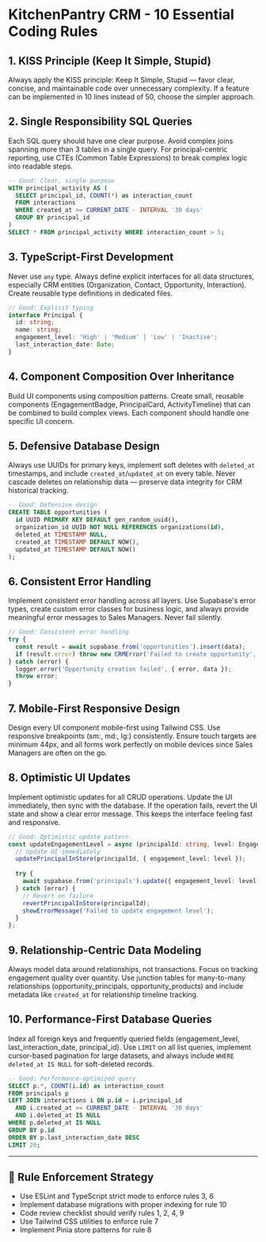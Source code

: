# KitchenPantry CRM - 10 Essential Coding Rules

## 1. **KISS Principle (Keep It Simple, Stupid)**
Always apply the KISS principle: Keep It Simple, Stupid — favor clear, concise, and maintainable code over unnecessary complexity. If a feature can be implemented in 10 lines instead of 50, choose the simpler approach.

## 2. **Single Responsibility SQL Queries**
Each SQL query should have one clear purpose. Avoid complex joins spanning more than 3 tables in a single query. For principal-centric reporting, use CTEs (Common Table Expressions) to break complex logic into readable steps.
```sql
-- Good: Clear, single purpose
WITH principal_activity AS (
  SELECT principal_id, COUNT(*) as interaction_count
  FROM interactions 
  WHERE created_at >= CURRENT_DATE - INTERVAL '30 days'
  GROUP BY principal_id
)
SELECT * FROM principal_activity WHERE interaction_count > 5;
```

## 3. **TypeScript-First Development**
Never use `any` type. Always define explicit interfaces for all data structures, especially CRM entities (Organization, Contact, Opportunity, Interaction). Create reusable type definitions in dedicated files.
```typescript
// Good: Explicit typing
interface Principal {
  id: string;
  name: string;
  engagement_level: 'High' | 'Medium' | 'Low' | 'Inactive';
  last_interaction_date: Date;
}
```

## 4. **Component Composition Over Inheritance**
Build UI components using composition patterns. Create small, reusable components (EngagementBadge, PrincipalCard, ActivityTimeline) that can be combined to build complex views. Each component should handle one specific UI concern.

## 5. **Defensive Database Design**
Always use UUIDs for primary keys, implement soft deletes with `deleted_at` timestamps, and include `created_at`/`updated_at` on every table. Never cascade deletes on relationship data — preserve data integrity for CRM historical tracking.
```sql
-- Good: Defensive design
CREATE TABLE opportunities (
  id UUID PRIMARY KEY DEFAULT gen_random_uuid(),
  organization_id UUID NOT NULL REFERENCES organizations(id),
  deleted_at TIMESTAMP NULL,
  created_at TIMESTAMP DEFAULT NOW(),
  updated_at TIMESTAMP DEFAULT NOW()
);
```

## 6. **Consistent Error Handling**
Implement consistent error handling across all layers. Use Supabase's error types, create custom error classes for business logic, and always provide meaningful error messages to Sales Managers. Never fail silently.
```typescript
// Good: Consistent error handling
try {
  const result = await supabase.from('opportunities').insert(data);
  if (result.error) throw new CRMError('Failed to create opportunity', result.error);
} catch (error) {
  logger.error('Opportunity creation failed', { error, data });
  throw error;
}
```

## 7. **Mobile-First Responsive Design**
Design every UI component mobile-first using Tailwind CSS. Use responsive breakpoints (sm:, md:, lg:) consistently. Ensure touch targets are minimum 44px, and all forms work perfectly on mobile devices since Sales Managers are often on the go.

## 8. **Optimistic UI Updates**
Implement optimistic updates for all CRUD operations. Update the UI immediately, then sync with the database. If the operation fails, revert the UI state and show a clear error message. This keeps the interface feeling fast and responsive.
```typescript
// Good: Optimistic update pattern
const updateEngagementLevel = async (principalId: string, level: EngagementLevel) => {
  // Update UI immediately
  updatePrincipalInStore(principalId, { engagement_level: level });
  
  try {
    await supabase.from('principals').update({ engagement_level: level }).eq('id', principalId);
  } catch (error) {
    // Revert on failure
    revertPrincipalInStore(principalId);
    showErrorMessage('Failed to update engagement level');
  }
};
```

## 9. **Relationship-Centric Data Modeling**
Always model data around relationships, not transactions. Focus on tracking engagement quality over quantity. Use junction tables for many-to-many relationships (opportunity_principals, opportunity_products) and include metadata like `created_at` for relationship timeline tracking.

## 10. **Performance-First Database Queries**
Index all foreign keys and frequently queried fields (engagement_level, last_interaction_date, principal_id). Use `LIMIT` on all list queries, implement cursor-based pagination for large datasets, and always include `WHERE deleted_at IS NULL` for soft-deleted records.
```sql
-- Good: Performance-optimized query
SELECT p.*, COUNT(i.id) as interaction_count
FROM principals p
LEFT JOIN interactions i ON p.id = i.principal_id 
  AND i.created_at >= CURRENT_DATE - INTERVAL '30 days'
  AND i.deleted_at IS NULL
WHERE p.deleted_at IS NULL
GROUP BY p.id
ORDER BY p.last_interaction_date DESC
LIMIT 20;
```

---

## 🎯 **Rule Enforcement Strategy**
- Use ESLint and TypeScript strict mode to enforce rules 3, 6
- Implement database migrations with proper indexing for rule 10
- Code review checklist should verify rules 1, 2, 4, 9
- Use Tailwind CSS utilities to enforce rule 7
- Implement Pinia store patterns for rule 8